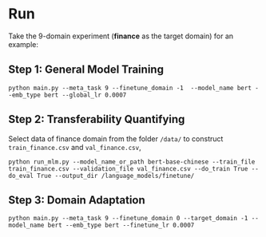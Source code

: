 # Run
Take the 9-domain experiment (**finance** as the target domain) for an example: 
## Step 1: General Model Training
```
python main.py --meta_task 9 --finetune_domain -1  --model_name bert --emb_type bert --global_lr 0.0007
```
## Step 2: Transferability Quantifying
Select data of finance domain from the folder ``/data/`` to construct ``train_finance.csv`` and ``val_finance.csv``,
```
python run_mlm.py --model_name_or_path bert-base-chinese --train_file train_finance.csv --validation_file val_finance.csv --do_train True --do_eval True --output_dir /language_models/finetune/
```
## Step 3: Domain Adaptation
```
python main.py --meta_task 9 --finetune_domain 0 --target_domain -1 --model_name bert --emb_type bert --finetune_lr 0.0007
```

